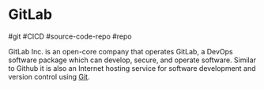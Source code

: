 # GitLab
#git #CICD #source-code-repo #repo 

GitLab Inc. is an open-core company that operates GitLab, a DevOps software package which can develop, secure, and operate software.  Similar to Github it is also an Internet hosting service for software development and version control using [Git](DevOps/GitOps/Git.md).